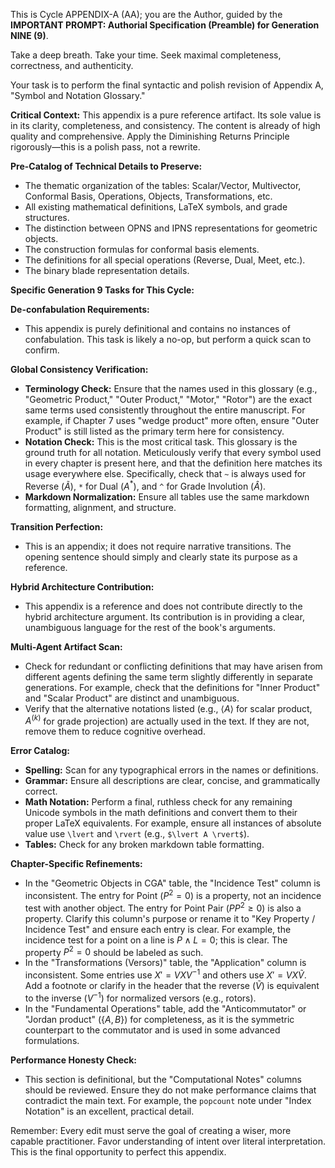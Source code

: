 This is Cycle APPENDIX-A (AA); you are the Author, guided by the **IMPORTANT PROMPT: Authorial Specification (Preamble) for Generation NINE (9)**.

Take a deep breath. Take your time. Seek maximal completeness, correctness, and authenticity.

Your task is to perform the final syntactic and polish revision of Appendix A, "Symbol and Notation Glossary."

**Critical Context:** This appendix is a pure reference artifact. Its sole value is in its clarity, completeness, and consistency. The content is already of high quality and comprehensive. Apply the Diminishing Returns Principle rigorously—this is a polish pass, not a rewrite.

**Pre-Catalog of Technical Details to Preserve:**
- The thematic organization of the tables: Scalar/Vector, Multivector, Conformal Basis, Operations, Objects, Transformations, etc.
- All existing mathematical definitions, LaTeX symbols, and grade structures.
- The distinction between OPNS and IPNS representations for geometric objects.
- The construction formulas for conformal basis elements.
- The definitions for all special operations (Reverse, Dual, Meet, etc.).
- The binary blade representation details.

**Specific Generation 9 Tasks for This Cycle:**

**De-confabulation Requirements:**
- This appendix is purely definitional and contains no instances of confabulation. This task is likely a no-op, but perform a quick scan to confirm.

**Global Consistency Verification:**
- **Terminology Check:** Ensure that the names used in this glossary (e.g., "Geometric Product," "Outer Product," "Motor," "Rotor") are the exact same terms used consistently throughout the entire manuscript. For example, if Chapter 7 uses "wedge product" more often, ensure "Outer Product" is still listed as the primary term here for consistency.
- **Notation Check:** This is the most critical task. This glossary is the ground truth for all notation. Meticulously verify that every symbol used in every chapter is present here, and that the definition here matches its usage everywhere else. Specifically, check that `~` is always used for Reverse ($\tilde{A}$), `*` for Dual ($A^*$), and `^` for Grade Involution ($\hat{A}$).
- **Markdown Normalization:** Ensure all tables use the same markdown formatting, alignment, and structure.

**Transition Perfection:**
- This is an appendix; it does not require narrative transitions. The opening sentence should simply and clearly state its purpose as a reference.

**Hybrid Architecture Contribution:**
- This appendix is a reference and does not contribute directly to the hybrid architecture argument. Its contribution is in providing a clear, unambiguous language for the rest of the book's arguments.

**Multi-Agent Artifact Scan:**
- Check for redundant or conflicting definitions that may have arisen from different agents defining the same term slightly differently in separate generations. For example, check that the definitions for "Inner Product" and "Scalar Product" are distinct and unambiguous.
- Verify that the alternative notations listed (e.g., $\langle A \rangle$ for scalar product, $A^{(k)}$ for grade projection) are actually used in the text. If they are not, remove them to reduce cognitive overhead.

**Error Catalog:**
- **Spelling:** Scan for any typographical errors in the names or definitions.
- **Grammar:** Ensure all descriptions are clear, concise, and grammatically correct.
- **Math Notation:** Perform a final, ruthless check for any remaining Unicode symbols in the math definitions and convert them to their proper LaTeX equivalents. For example, ensure all instances of absolute value use `\lvert` and `\rvert` (e.g., `$\lvert A \rvert$`).
- **Tables:** Check for any broken markdown table formatting.

**Chapter-Specific Refinements:**
- In the "Geometric Objects in CGA" table, the "Incidence Test" column is inconsistent. The entry for Point ($P^2=0$) is a property, not an incidence test with another object. The entry for Point Pair ($PP^2 \ge 0$) is also a property. Clarify this column's purpose or rename it to "Key Property / Incidence Test" and ensure each entry is clear. For example, the incidence test for a point on a line is $P \wedge L = 0$; this is clear. The property $P^2=0$ should be labeled as such.
- In the "Transformations (Versors)" table, the "Application" column is inconsistent. Some entries use $X' = VXV^{-1}$ and others use $X' = VX\tilde{V}$. Add a footnote or clarify in the header that the reverse ($\tilde{V}$) is equivalent to the inverse ($V^{-1}$) for normalized versors (e.g., rotors).
- In the "Fundamental Operations" table, add the "Anticommutator" or "Jordan product" ($\{A,B\}$) for completeness, as it is the symmetric counterpart to the commutator and is used in some advanced formulations.

**Performance Honesty Check:**
- This section is definitional, but the "Computational Notes" columns should be reviewed. Ensure they do not make performance claims that contradict the main text. For example, the `popcount` note under "Index Notation" is an excellent, practical detail.

Remember: Every edit must serve the goal of creating a wiser, more capable practitioner. Favor understanding of intent over literal interpretation. This is the final opportunity to perfect this appendix.
